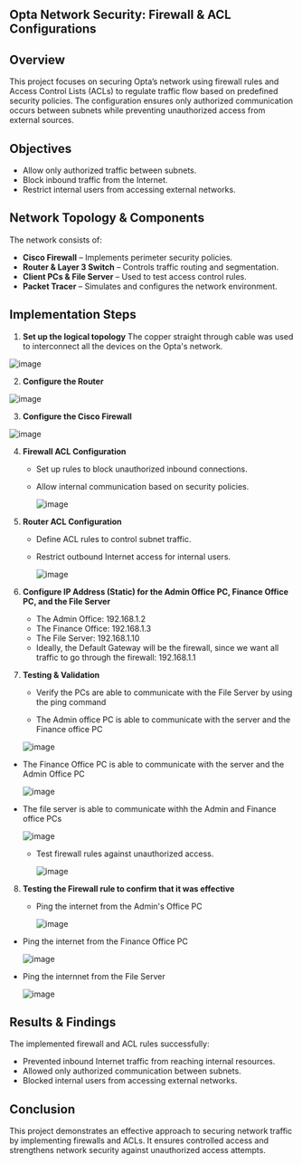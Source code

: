 ## Opta Network Security: Firewall & ACL Configurations


## Overview
This project focuses on securing Opta’s network using firewall rules and Access Control Lists (ACLs) to regulate traffic flow based on predefined security policies. The configuration ensures only authorized communication occurs between subnets while preventing unauthorized access from external sources.

## Objectives
- Allow only authorized traffic between subnets.
- Block inbound traffic from the Internet.
- Restrict internal users from accessing external networks.

## Network Topology & Components
The network consists of:
- **Cisco Firewall** – Implements perimeter security policies.
- **Router & Layer 3 Switch** – Controls traffic routing and segmentation.
- **Client PCs & File Server** – Used to test access control rules.
- **Packet Tracer** – Simulates and configures the network environment.

## Implementation Steps
1. **Set up the logical topology**
   The copper straight through cable was used to interconnect all the devices on the Opta's network.
   
  ![image](https://github.com/user-attachments/assets/4b35bd8b-eaed-44b1-bba0-a0b398d7d688)

2. **Configure the Router**

  ![image](https://github.com/user-attachments/assets/5a1441c1-fefc-4164-8f0e-58b88da12440)


3. **Configure the Cisco Firewall**

  ![image](https://github.com/user-attachments/assets/2d69180b-33cf-490a-b984-40a689feeba7)

4. **Firewall ACL Configuration**
   - Set up rules to block unauthorized inbound connections.
   - Allow internal communication based on security policies.

     ![image](https://github.com/user-attachments/assets/6ff6a915-fddd-461e-aa49-a20f902b9542)


5. **Router ACL Configuration**
   - Define ACL rules to control subnet traffic.
   - Restrict outbound Internet access for internal users.
  
      ![image](https://github.com/user-attachments/assets/ec90f143-877f-40d3-81b6-6e84da1fd09e)

6. **Configure IP Address (Static) for the Admin Office PC, Finance Office PC, and the File Server**
   - The Admin Office: 192.168.1.2
   - The Finance Office: 192.168.1.3
   - The File Server: 192.168.1.10
   - Ideally, the Default Gateway will be the firewall, since we want all traffic to go through the firewall: 192.168.1.1


7. **Testing & Validation**
   - Verify the PCs are able to communicate with the File Server by using the ping command

   - The Admin office PC is able to communicate with the server and the Finance office PC

   ![image](https://github.com/user-attachments/assets/69914ef2-9b83-4997-866a-e2a5a3fdff50)

- The Finance Office PC is able to communicate with the server and the Admin Office PC

  ![image](https://github.com/user-attachments/assets/91617da6-7f2d-479f-b33c-5a873942eeb4)


- The file server is able to communicate withh the Admin and Finance office PCs

   ![image](https://github.com/user-attachments/assets/75afdd0a-ca23-4d5e-89b1-dc95733fed46)

   - Test firewall rules against unauthorized access.
  
     ![image](https://github.com/user-attachments/assets/0739b6cd-90b4-45a6-b990-2d2def7bf619)

8. **Testing the Firewall rule to confirm that it was effective**

   - Ping the internet from the Admin's Office PC
     
     ![image](https://github.com/user-attachments/assets/c4381ae1-3cdd-4a0b-80e4-31454458fd49)

  - Ping the internet from the Finance Office PC
  
    ![image](https://github.com/user-attachments/assets/fa50a9c3-1006-481c-91a2-5d30c1d047d0)

  - Ping the internnet from the File Server

    ![image](https://github.com/user-attachments/assets/a5f3e11b-1892-4cdf-9344-5ed94c1b9d4d)


 ## Results & Findings
The implemented firewall and ACL rules successfully:
- Prevented inbound Internet traffic from reaching internal resources.
- Allowed only authorized communication between subnets.
- Blocked internal users from accessing external networks.

## Conclusion
This project demonstrates an effective approach to securing network traffic by implementing firewalls and ACLs. It ensures controlled access and strengthens network security against unauthorized access attempts.

